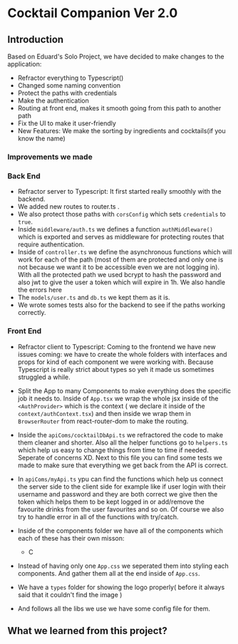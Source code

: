 # Cocktail Companion Ver 2.0

## Introduction

Based on Eduard's Solo Project, we have decided to make changes to the application:

- Refractor everything to Typescript()
- Changed some naming convention
- Protect the paths with credentials
- Make the authentication
- Routing at front end, makes it smooth going from this path to another path
- Fix the UI to make it user-friendly
- New Features: We make the sorting by ingredients and cocktails(if you know the name)

### Improvements we made

### Back End

- Refractor server to Typescript: It first started really smoothly with the backend.
- We added new routes to router.ts .
- We also protect those paths with `corsConfig` which sets `credentials` to `true`.
- Inside `middleware/auth.ts` we defines a function `authMiddleware()` which is exported and serves as middleware for protecting routes that require authentication.
- Inside of `controller.ts` we define the asynchronous functions which will work for each of the path (most of them are protected and only one is not because we want it to be accessible even we are not logging in). With all the protected path we used bcrypt to hash the password and also jwt to give the user a token which will expire in 1h. We also handle the errors here
- The `models/user.ts` and `db.ts` we kept them as it is.
- We wrote somes tests also for the backend to see if the paths working correctly.


### Front End

- Refractor client to Typescript: Coming to the frontend we have new issues coming: we have to create the whole folders with interfaces and props for kind of each component we were working with. Because Typescript is really strict about types so yeh it made us sometimes struggled a while.
- Split the App to many Components to make everything does the specific job it needs to. Inside of `App.tsx` we wrap the whole jsx inside of the `<AuthProvider>` which is the context ( we declare it inside of the `context/authContext.tsx`) and then inside we wrap them in `BrowserRouter` from react-router-dom to make the routing.
- Inside the `apiComs/cocktailDbApi.ts` we refractored the code to make them cleaner and shorter. Also all the helper functions go to `helpers.ts` which help us easy to change things from time to time if needed. Seperate of concerns XD. Next to this file you can find some tests we made to make sure that everything we get back from the API is correct.
- In `apiComs/myApi.ts` ypu can find the functions which help us connect the server side to the client side for example like if user login with their username and password and they are both correct we give then the token which helps them to be kept logged in or add/remove the favourite drinks from the user favourites and so on. Of course we also try to handle error in all of the functions with try/catch.
- Inside of the components folder we have all of the components which each of these has their own misson:
    - C

- Instead of having only one `App.css` we seperated them into styling each components. And gather them all at the end inside of `App.css`.
- We have a `types` folder for showing the logo properly( before it always said that it couldn't find the image )
- And follows all the libs we use we have some config file for them.
## What we learned from this project?

